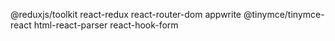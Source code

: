 <!-- PACKAGES USED IN THIS APP -->

@reduxjs/toolkit
react-redux
react-router-dom
appwrite
@tinymce/tinymce-react
html-react-parser
react-hook-form

